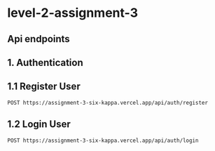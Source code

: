 # level-2-assignment-3

## Api endpoints
## 1. Authentication
## 1.1 Register User
    POST https://assignment-3-six-kappa.vercel.app/api/auth/register

## 1.2 Login User
    POST https://assignment-3-six-kappa.vercel.app/api/auth/login

## 
